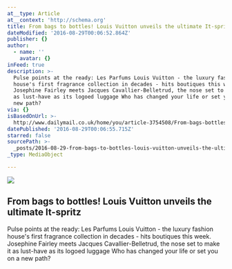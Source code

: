 ```yaml
---
at__type: Article
at__context: 'http://schema.org'
title: From bags to bottles! Louis Vuitton unveils the ultimate It-spritz
dateModified: '2016-08-29T00:06:52.864Z'
publisher: {}
author:
  - name: ''
    avatar: {}
inFeed: true
description: >-
  Pulse points at the ready: Les Parfums Louis Vuitton - the luxury fashion
  house's first fragrance collection in decades - hits boutiques this week.
  Josephine Fairley meets Jacques Cavallier-Belletrud, the nose set to make it
  as lust-have as its logoed luggage Who has changed your life or set you on a
  new path?
via: {}
isBasedOnUrl: >-
  http://www.dailymail.co.uk/home/you/article-3754508/From-bags-bottles-Louis-Vuitton-unveils-ultimate-spritz.html
datePublished: '2016-08-29T00:06:55.715Z'
starred: false
sourcePath: >-
  _posts/2016-08-29-from-bags-to-bottles-louis-vuitton-unveils-the-ultimate-it-.md
_type: MediaObject

---
```

<article style=""><img src="http://i.dailymail.co.uk/i/pix/2016/08/23/12/377C4CC000000578-3754508-image-a-17_1471951423229.jpg" /><h1>From bags to bottles! Louis Vuitton unveils the ultimate It-spritz</h1><p>Pulse points at the ready: Les Parfums Louis Vuitton - the luxury fashion house's first fragrance collection in decades - hits boutiques this week. Josephine Fairley meets Jacques Cavallier-Belletrud, the nose set to make it as lust-have as its logoed luggage Who has changed your life or set you on a new path?</p></article>